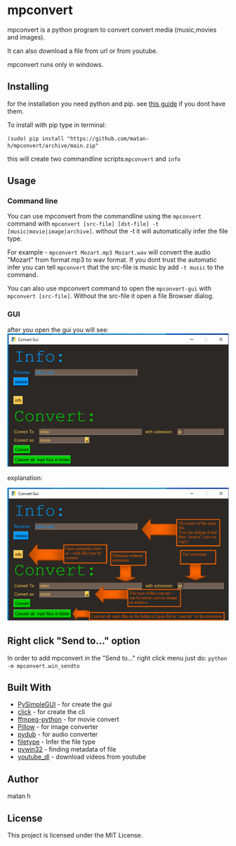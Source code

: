 # mpconvert
mpconvert is a python program to convert convert media (music,movies and images).

It can also download a file from url or from youtube.

mpconvert runs only in windows.

## Installing
for the installation you need python and pip. see [this guide](https://phoenixnap.com/kb/how-to-install-python-3-windows) if you dont have them.

To install with pip
type in terminal:
```
(sudo) pip install "https://github.com/matan-h/mpconvert/archive/main.zip"
```
this will create two commandline scripts:`mpconvert` and `info`
## Usage
### Command line
You can use mpconvert from the commandline using the `mpconvert` command
with `mpconvert [src-file] [dst-file] -t [music|movie|image|archive]`. without the -t it will automatically infer the file type.

For example - `mpconvert Mozart.mp3 Mozart.wav` will convert the audio "Mozart" from format mp3 to wav format. If you dont trust the automatic infer you can tell `mpconvert` that the src-file is music by add `-t music` to the command.

You can also use mpconvert command to open the `mpconvert-gui`
with `mpconvert [src-file]`. Without the src-file it open a file Browser dialog.

### GUI
after you open the gui you will see:
![screenshot](https://github.com/matan-h/mpconvert/raw/main/images/img.png)

explanation:

![explanation](https://github.com/matan-h/mpconvert/raw/main/images/expl.png)
## Right click "Send to..." option
In order to add mpconvert in the "Send to..." right click menu just do:
`python -m mpconvert.win_sendto`  

## Built With
* [PySimpleGUI](https://github.com/PySimpleGUI/PySimpleGUI) - for create the gui
* [click](https://palletsprojects.com/p/click/) - for create the cli
* [ffmpeg-python](https://github.com/kkroening/ffmpeg-python) - for movie convert
* [Pillow](https://python-pillow.org) - for image converter
* [pydub](http://pydub.com) - for audio converter
* [filetype](https://github.com/h2non/filetype.py) - Infer the file type
* [pywin32](https://github.com/mhammond/pywin32) - finding metadata of file
* [youtube_dl](https://github.com/ytdl-org/youtube-dl) - download videos from youtube

## Author
matan h

## License
This project is licensed under the MIT License.
